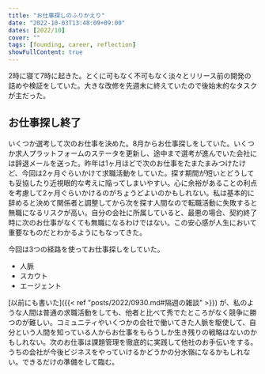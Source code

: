 ```yaml
---
title: "お仕事探しのふりかえり"
date: "2022-10-03T13:48:09+09:00"
dates: [2022/10]
cover: ""
tags: [founding, career, reflection]
showFullContent: true
---
```


2時に寝て7時に起きた。とくに可もなく不可もなく淡々とリリース前の開発の詰めや検証をしていた。大きな改修を先週末に終えていたので後始末的なタスクが主だった。

## お仕事探し終了

いくつか選考して次のお仕事を決めた。8月からお仕事探しをしていた。いくつか求人プラットフォームのステータを更新し、途中まで選考が進んでいた会社には辞退メールを送った。昨年は1ヶ月ほどで次のお仕事をたまたまみつけたけど、今回は2ヶ月ぐらいかけて求職活動をしていた。探す期間が短いとどうしても妥協したり近視眼的な考えに陥ってしまいやすい。心に余裕があることの利点を考慮して2ヶ月ぐらいかけるのがちょうどよいのかもしれない。私は基本的に辞めると決めて関係者と調整してから次を探す人間なので転職活動に失敗すると無職になるリスクが高い。自分の会社に所属していると、最悪の場合、契約終了時に次のお仕事がなくても無職になるわけではない。この安心感が人生において重要なものだとわかるようにもなってきた。

今回は3つの経路を使ってお仕事探しをしていた。

* 人脈
* スカウト
* エージェント

[以前にも書いた]({{< ref "posts/2022/0930.md#隔週の雑談" >}}) が、私のような人間は普通の求職活動をしても、他者と比べて秀でたところがなく競争に勝つのが難しい。コミュニティやいくつかの会社で働いてきた人脈を駆使して、自分という人間を知っている人からお仕事をもらうしか生き残りの戦略はないのかもしれない。次のお仕事は課題管理を徹底的に実践して他社のお手伝いをする。うちの会社が今後ビジネスをやっていけるかどうかの分水嶺になるかもしれない。できるだけの準備をして臨む。
